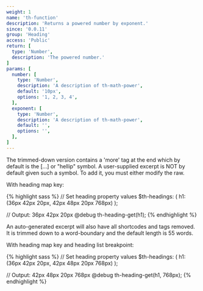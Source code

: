 ```yaml
---
weight: 1
name: 'th-function'
description: 'Returns a powered number by exponent.'
since: '0.0.11'
group: 'Heading'
access: 'Public'
return: [
  type: 'Number',
  description: 'The powered number.'
]
params: [
  number: [
    type: 'Number',
    description: 'A description of th-math-power',
    default: '10px',
    options: '1, 2, 3, 4',
  ],
  exponent: [
    type: 'Number',
    description: 'A description of th-math-power',
    default: '',
    options: '',
  ],
]
---
```

The trimmed-down version contains a 'more' tag at the end which by default is the […] or "hellip" symbol. A user-supplied excerpt is NOT by default given such a symbol. To add it, you must either modify the raw.

With heading map key:

{% highlight sass %}
// Set heading property values
$th-headings: ( h1: (36px 42px 20px, 42px 48px 20px 768px) );

// Output: 36px 42px 20px
@debug th-heading-get(h1);
{% endhighlight %}

An auto-generated excerpt will also have all shortcodes and tags removed. It is trimmed down to a word-boundary and the default length is 55 words.

With heading map key and heading list breakpoint:

{% highlight sass %}
// Set heading property values
$th-headings: ( h1: (36px 42px 20px, 42px 48px 20px 768px) );

// Output: 42px 48px 20px 768px
@debug th-heading-get(h1, 768px); 
{% endhighlight %}